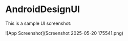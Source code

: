 # AndroidDesignUI



This is a sample UI screenshot:

![App Screenshot](Screenshot 2025-05-20 175541.png)
